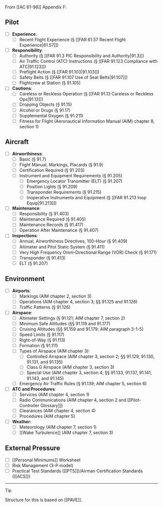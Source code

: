 From [[AC 61-98]] Appendix F:

## Pilot
- [ ] **Experience**:
	- [ ] Recent Flight Experience (§ [[FAR 61.57 Recent Flight Experience|61.57]])
- [ ] **Responsibility**:
	- [ ] Authority (§ [[FAR 91.3 PIC Responsibility and Authority|91.3]])
	- [ ] Air Traffic Control (ATC) Instructions (§ [[FAR 91.123 Compliance with ATC|91.123]])
	- [ ] Preflight Action (§ [[FAR 91.103|91.103]])
	- [ ] Safety Belts (§ [[FAR 91.107 Use of Seat Belts|91.107]])
	- [ ] Flightcrew at Station (§ 91.105)
- [ ] **Cautions**:
	- [ ] Careless or Reckless Operation (§ [[FAR 91.13 Careless or Reckless Ops|91.13]])
	- [ ] Dropping Objects (§ 91.15)
	- [ ] Alcohol or Drugs (§ 91.17)
	- [ ] Supplemental Oxygen (§ 91.211)
	- [ ] Fitness for Flight (Aeronautical Information Manual (AIM) chapter 8, section 1)
## Aircraft
- [ ] **Airworthiness**:
	- [ ] Basic (§ 91.7)
	- [ ] Flight Manual, Markings, Placards (§ 91.9)
	- [ ] Certification Required (§ 91.203)
	- [ ] Instrument and Equipment Requirements (§ 91.205)
		- [ ] Emergency Locator Transmitter (ELT) (§ 91.207)
		- [ ] Position Lights (§ 91.209)
		- [ ] Transponder Requirements (§ 91.215)
		- [ ] Inoperative Instruments and Equipment (§ [[FAR 91.213 Inop Equip|91.213]])
- [ ] **Maintenance**:
	- [ ] Responsibility (§ 91.403)
	- [ ] Maintenance Required (§ 91.405)
	- [ ] Maintenance Records (§ 91.417)
	- [ ] Operation After Maintenance (§ 91.407)
- [ ] **Inspections**:
	- [ ] Annual, Airworthiness Directives, 100-Hour (§ 91.409)
	- [ ] Altimeter and Pitot Static System (§ 91.411)
	- [ ] Very High Frequency Omni-Directional Range (VOR) Check (§ 91.171)
	- [ ] Transponder (§ 91.413)
	- [ ] ELT (§ 91.207)

## Environment
- [ ] **Airports**:
	- [ ] Markings (AIM chapter 2, section 3)
	- [ ] Operations (AIM chapter 4, section 3; §§ 91.125 and 91.126)
	- [ ] Traffic Patterns (§ 91.126)
- [ ] **Airspace**:
	- [ ] Altimeter Settings (§ 91.121; AIM chapter 7, section 2)
	- [ ] Minimum Safe Altitudes (§§ 91.119 and 91.177)
	- [ ] Cruising Altitudes (§§ 91.159 and 91.179; AIM paragraph 3-1-5)
	- [ ] Speed Limits (§ 91.117)
	- [ ] Right-of-Way (§ 91.113)
	- [ ] Formation (§ 91.111)
	- [ ] Types of Airspace (AIM chapter 3):
		- [ ] Controlled Airspace (AIM chapter 3, section 2; §§ 91.129, 91.130, 91.131, and 91.135)
		- [ ] Class G Airspace (AIM chapter 3, section 3)
		- [ ] Special Use (AIM chapter 3, section 4; §§ 91.133, 91.137, 91.141, 91.143, and 91.145)
	- [ ] Emergency Air Traffic Rules (§ 91.139; AIM chapter 5, section 6)
- [ ] **ATC and Procedures**:
	- [ ] Services (AIM chapter 4, section 1)
	- [ ] Radio Communications (AIM chapter 4, section 2 and [[Pilot-Controller Glossary]])
	- [ ] Clearances (AIM chapter 4, section 4)
	- [ ] Procedures (AIM chapter 5)
- [ ] **Weather**:
	- [ ] Meteorology (AIM chapter 7, section 1)
	- [ ] [[Wake Turbulence]] (AIM chapter 7, section 3)

## External Pressure
- [ ] [[Personal Minimums]] Worksheet
- [ ] Risk Management (3-P model)
- [ ] Practical Test Standards ([[PTS]])/Airman Certification Standards ([[ACS]])

---

> [!tip]
> Structure for this is based on [[PAVE]].